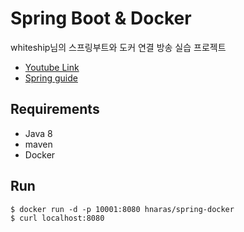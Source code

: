 # Spring Boot & Docker

whiteship님의 스프링부트와 도커 연결 방송 실습 프로젝트
* [Youtube Link](https://www.youtube.com/watch?v=agbpWm2Ho_I)
* [Spring guide](https://spring.io/guides/gs/spring-boot-docker/)

## Requirements
* Java 8
* maven
* Docker

## Run
```
$ docker run -d -p 10001:8080 hnaras/spring-docker
$ curl localhost:8080 
```
